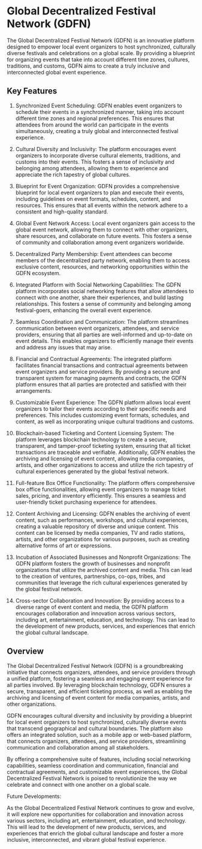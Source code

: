 # Global Decentralized Festival Network (GDFN)

The Global Decentralized Festival Network (GDFN) is an innovative platform designed to empower local event organizers to host synchronized, culturally diverse festivals and celebrations on a global scale. By providing a blueprint for organizing events that take into account different time zones, cultures, traditions, and customs, GDFN aims to create a truly inclusive and interconnected global event experience.

## Key Features

1.  Synchronized Event Scheduling: GDFN enables event organizers to schedule their events in a synchronized manner, taking into account different time zones and regional preferences. This ensures that attendees from around the world can participate in the events simultaneously, creating a truly global and interconnected festival experience.

2.  Cultural Diversity and Inclusivity: The platform encourages event organizers to incorporate diverse cultural elements, traditions, and customs into their events. This fosters a sense of inclusivity and belonging among attendees, allowing them to experience and appreciate the rich tapestry of global cultures.

3.  Blueprint for Event Organization: GDFN provides a comprehensive blueprint for local event organizers to plan and execute their events, including guidelines on event formats, schedules, content, and resources. This ensures that all events within the network adhere to a consistent and high-quality standard.

4.  Global Event Network Access: Local event organizers gain access to the global event network, allowing them to connect with other organizers, share resources, and collaborate on future events. This fosters a sense of community and collaboration among event organizers worldwide.

5.  Decentralized Party Membership: Event attendees can become members of the decentralized party network, enabling them to access exclusive content, resources, and networking opportunities within the GDFN ecosystem.

6.  Integrated Platform with Social Networking Capabilities: The GDFN platform incorporates social networking features that allow attendees to connect with one another, share their experiences, and build lasting relationships. This fosters a sense of community and belonging among festival-goers, enhancing the overall event experience.

7.  Seamless Coordination and Communication: The platform streamlines communication between event organizers, attendees, and service providers, ensuring that all parties are well-informed and up-to-date on event details. This enables organizers to efficiently manage their events and address any issues that may arise.

8.  Financial and Contractual Agreements: The integrated platform facilitates financial transactions and contractual agreements between event organizers and service providers. By providing a secure and transparent system for managing payments and contracts, the GDFN platform ensures that all parties are protected and satisfied with their arrangements.

9.  Customizable Event Experience: The GDFN platform allows local event organizers to tailor their events according to their specific needs and preferences. This includes customizing event formats, schedules, and content, as well as incorporating unique cultural traditions and customs.

10.  Blockchain-based Ticketing and Content Licensing System: The platform leverages blockchain technology to create a secure, transparent, and tamper-proof ticketing system, ensuring that all ticket transactions are traceable and verifiable. Additionally, GDFN enables the archiving and licensing of event content, allowing media companies, artists, and other organizations to access and utilize the rich tapestry of cultural experiences generated by the global festival network.

11.  Full-feature Box Office Functionality: The platform offers comprehensive box office functionalities, allowing event organizers to manage ticket sales, pricing, and inventory efficiently. This ensures a seamless and user-friendly ticket purchasing experience for attendees.

12.  Content Archiving and Licensing: GDFN enables the archiving of event content, such as performances, workshops, and cultural experiences, creating a valuable repository of diverse and unique content. This content can be licensed by media companies, TV and radio stations, artists, and other organizations for various purposes, such as creating alternative forms of art or expressions.

13.  Incubation of Associated Businesses and Nonprofit Organizations: The GDFN platform fosters the growth of businesses and nonprofit organizations that utilize the archived content and media. This can lead to the creation of ventures, partnerships, co-ops, tribes, and communities that leverage the rich cultural experiences generated by the global festival network.

14.  Cross-sector Collaboration and Innovation: By providing access to a diverse range of event content and media, the GDFN platform encourages collaboration and innovation across various sectors, including art, entertainment, education, and technology. This can lead to the development of new products, services, and experiences that enrich the global cultural landscape.

## Overview

The Global Decentralized Festival Network (GDFN) is a groundbreaking initiative that connects organizers, attendees, and service providers through a unified platform, fostering a seamless and engaging event experience for all parties involved. By leveraging blockchain technology, GDFN ensures a secure, transparent, and efficient ticketing process, as well as enabling the archiving and licensing of event content for media companies, artists, and other organizations.

GDFN encourages cultural diversity and inclusivity by providing a blueprint for local event organizers to host synchronized, culturally diverse events that transcend geographical and cultural boundaries. The platform also offers an integrated solution, such as a mobile app or web-based platform, that connects organizers, attendees, and service providers, streamlining communication and collaboration among all stakeholders.

By offering a comprehensive suite of features, including social networking capabilities, seamless coordination and communication, financial and contractual agreements, and customizable event experiences, the Global Decentralized Festival Network is poised to revolutionize the way we celebrate and connect with one another on a global scale.

Future Developments:

As the Global Decentralized Festival Network continues to grow and evolve, it will explore new opportunities for collaboration and innovation across various sectors, including art, entertainment, education, and technology. This will lead to the development of new products, services, and experiences that enrich the global cultural landscape and foster a more inclusive, interconnected, and vibrant global festival experience.
